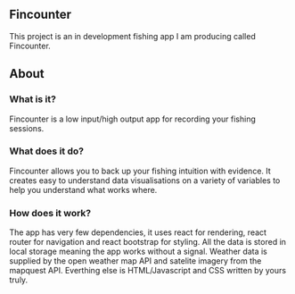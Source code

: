 ## Fincounter

This project is an in development fishing app I am producing called Fincounter.

## About


### What is it?

Fincounter is a low input/high output app for recording your fishing sessions.<br />


### What does it do?

Fincounter allows you to back up your fishing intuition with evidence. It creates easy to understand data visualisations on a variety of variables to help you understand what works where. 


### How does it work? 

The app has very few dependencies, it uses react for rendering, react router for navigation and react bootstrap for styling. All the data is stored in local storage meaning the app works without a signal. Weather data is supplied by the open weather map API and satelite imagery from the mapquest API. Everthing else is HTML/Javascript and CSS written by yours truly.
